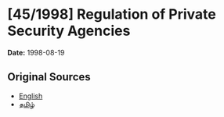 # [45/1998] Regulation of Private Security Agencies

**Date:** 1998-08-19

## Original Sources

- [English](https://documents.gov.lk/view/acts/1998/8/45-1998_E.pdf)
- [தமிழ்](https://documents.gov.lk/view/acts/1998/8/45-1998_T.pdf)
